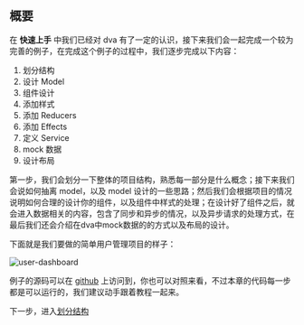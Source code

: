 ## 概要

在 __快速上手__ 中我们已经对 dva 有了一定的认识，接下来我们会一起完成一个较为完善的例子，在完成这个例子的过程中，我们逐步完成以下内容：

1. 划分结构
1. 设计 Model
1. 组件设计
1. 添加样式
1. 添加 Reducers
1. 添加 Effects
1. 定义 Service
1. mock 数据
1. 设计布局

第一步，我们会划分一下整体的项目结构，熟悉每一部分是什么概念；接下来我们会说如何抽离  model，以及 model 设计的一些思路；然后我们会根据项目的情况说明如何合理的设计你的组件，以及组件中样式的处理；在设计好了组件之后，就会进入数据相关的内容，包含了同步和异步的情况，以及异步请求的处理方式，在最后我们还会介绍在dva中mock数据的的方式以及布局的设计。

下面就是我们要做的简单用户管理项目的样子：

![user-dashboard](https://zos.alipayobjects.com/rmsportal/chvRgdJbobodFGP.png)

例子的源码可以在 [github](https://github.com/dvajs/dva/tree/master/examples/user-dashboard) 上访问到，你也可以对照来看，不过本章的代码每一步都是可以运行的，我们建议动手跟着教程一起来。

下一步，进入[划分结构](./02-划分结构.md)
